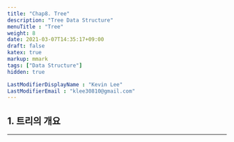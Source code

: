 ```yaml
---
title: "Chap8. Tree"
description: "Tree Data Structure"
menuTitle : "Tree"
weight: 8
date: 2021-03-07T14:35:17+09:00
draft: false
katex: true
markup: mmark
tags: ["Data Structure"]
hidden: true

LastModifierDisplayName : "Kevin Lee"
LastModifierEmail : "klee30810@gmail.com"
---
```


## 1. 트리의 개요

---

